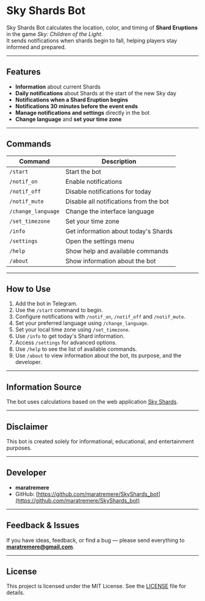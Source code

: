 # Sky Shards Bot

Sky Shards Bot calculates the location, color, and timing of **Shard Eruptions** in the game _Sky: Children of the Light_.  
It sends notifications when shards begin to fall, helping players stay informed and prepared.

---

## Features

- **Information** about current Shards
- **Daily notifications** about Shards at the start of the new Sky day  
- **Notifications when a Shard Eruption begins**  
- **Notifications 30 minutes before the event ends**  
- **Manage notifications and settings** directly in the bot  
- **Change language** and **set your time zone**

---

## Commands

| Command | Description |
|---------|-------------|
| `/start` | Start the bot |
| `/notif_on` | Enable notifications |
| `/notif_off` | Disable notifications for today |
| `/notif_mute` | Disable all notifications from the bot |
| `/change_language` | Change the interface language |
| `/set_timezone` | Set your time zone |
| `/info` | Get information about today's Shards |
| `/settings` | Open the settings menu |
| `/help` | Show help and available commands |
| `/about` | Show information about the bot |

---

## How to Use

1. Add the bot in Telegram.  
2. Use the `/start` command to begin.  
3. Configure notifications with `/notif_on`, `/notif_off` and `/notif_mute`.  
4. Set your preferred language using `/change_language`.  
5. Set your local time zone using `/set_timezone`.  
6. Use `/info` to get today's Shard information.  
7. Access `/settings` for advanced options.  
8. Use `/help` to see the list of available commands.
9. Use `/about` to view information about the bot, its purpose, and the developer.
---

## Information Source

The bot uses calculations based on the web application [Sky Shards](https://sky-shards.pages.dev/).

---

## Disclaimer

This bot is created solely for informational, educational, and entertainment purposes.

---

## Developer

- **maratremere**  
- GitHub: [https://github.com/maratremere/SkyShards_bot](https://github.com/maratremere/SkyShards_bot)

---

## Feedback & Issues

If you have ideas, feedback, or find a bug — please send everything to **maratremere@gmail.com**.

---

## License

This project is licensed under the MIT License. See the [LICENSE](LICENSE) file for details.
